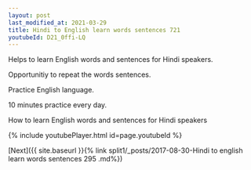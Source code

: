 ```yaml
---
layout: post
last_modified_at: 2021-03-29
title: Hindi to English learn words sentences 721 
youtubeId: D21_0ffi-LQ
---
```

 
 
Helps to learn English words and sentences for Hindi speakers.

Opportunitiy to repeat the words sentences. 

Practice English language. 
 
10 minutes practice every day. 
 
How to learn English words and sentences for Hindi speakers 
 
{% include youtubePlayer.html id=page.youtubeId %}
 
 
[Next]({{ site.baseurl }}{% link  split1/_posts/2017-08-30-Hindi to english learn words sentences 295 .md%})
 

